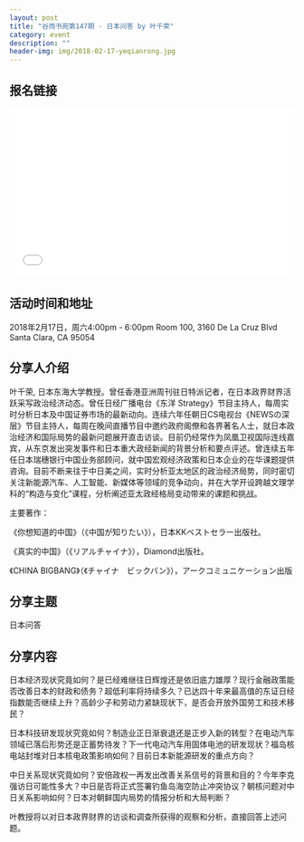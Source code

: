 ```yaml
---
layout: post
title: "谷雨书苑第147期 - 日本问答 by 叶千荣"
category: event
description: ""
header-img: img/2018-02-17-yeqianrong.jpg
---
```


## 报名链接
<div style="width:100%; text-align:left;" ><iframe src="//eventbrite.com/tickets-external?eid=42894774425&ref=etckt" frameborder="0" height="300" width="100%" vspace="0" hspace="0" marginheight="5" marginwidth="5" scrolling="auto" allowtransparency="true"></iframe></div>

## 活动时间和地址
2018年2月17日，周六4:00pm - 6:00pm
Room 100, 3160 De La Cruz Blvd Santa Clara, CA 95054

## 分享人介绍
叶千荣, 日本东海大学教授。曾任香港亚洲周刊驻日特派记者，在日本政界财界活跃采写政治经济动态。曾任日经广播电台《东洋 Strategy》节目主持人，每周实时分析日本及中国证券市场的最新动向。连续六年任朝日CS电视台《NEWSの深层》节目主持人，每周在晚间直播节目中邀约政府阁僚和各界著名人士，就日本政治经济和国际局势的最新问题展开直击访谈。目前仍经常作为凤凰卫视国际连线嘉宾，从东京发出突发事件和日本重大政经新闻的背景分析和要点评述。曾连续五年任日本瑞穗银行中国业务部顾问，就中国宏观经济政策和日本企业的在华课题提供咨询。目前不断来往于中日美之间，实时分析亚太地区的政治经济局势，同时密切关注新能源汽车、人工智能、新媒体等领域的竞争动向，并在大学开设跨越文理学科的“构造与变化”课程，分析阐述亚太政经格局变动带来的课题和挑战。

主要著作：

《你想知道的中国》（《中国が知りたい》），日本KKベストセラー出版社。

《真实的中国》（《リアルチャイナ》），Diamond出版社。

《CHINA BIGBANG》（《チャイナ　ビックバン》），アークコミュニケーション出版

 


## 分享主题
日本问答


## 分享内容 
日本经济现状究竟如何？是已经难继往日辉煌还是依旧底力雄厚？现行金融政策能否改善日本的财政和债务？超低利率将持续多久？已达四十年来最高值的东证日经指数能否继续上升？高龄少子和劳动力紧缺现状下，是否会开放外国劳工和技术移民？

日本科技研发现状究竟如何？制造业正日渐衰退还是正步入新的转型？在电动汽车领域已落后形势还是正蓄势待发？下一代电动汽车用固体电池的研发现状？福岛核电站封堆对日本核电政策影响如何？目前日本新能源研发的重点方向？

中日关系现状究竟如何？安倍政权一再发出改善关系信号的背景和目的？今年李克强访日可能性多大？中日是否将正式签署钓鱼岛海空防止冲突协议？朝核问题对中日关系影响如何？日本对朝鲜国内局势的情报分析和大局判断？
 
叶教授将以对日本政界财界的访谈和调查所获得的观察和分析，直接回答上述问题。
